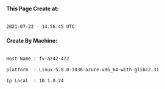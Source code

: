 
   
#### This Page Create at:

```bash

2021-07-22 - 14:56:45 UTC

```

#### Create By Machine:

```bash

Host Name : fv-az42-472

platform  : Linux-5.8.0-1036-azure-x86_64-with-glibc2.31

Ip Local  : 10.1.0.24

```

